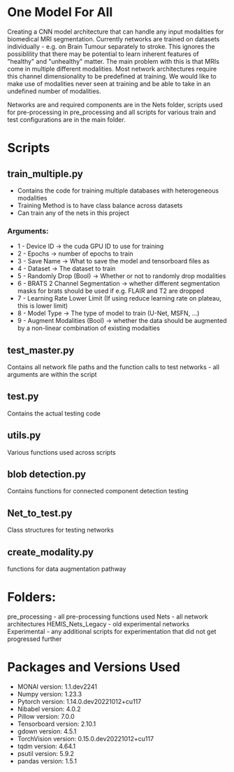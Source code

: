 # One Model For All

Creating a CNN model architecture that can handle any input modalities for biomedical MRI segmentation. Currently networks are trained on datasets individually - e.g. on Brain Tumour separately to stroke. This ignores the possiblility that there may be potential to learn inherent features of "healthy" and "unhealthy" matter. The main problem with this is that MRIs come in multiple different modalities. Most network architectures require this channel dimensionality to be predefined at training. We would like to make use of modalities never seen at training and be able to take in an undefined number of modalities.

Networks are and required components are in the Nets folder, scripts used for pre-processing in pre_processing and all scripts for various train and test configurations are in the main folder.

# Scripts
## train_multiple.py
- Contains the code for training multiple databases with heterogeneous modalities
- Training Method is to have class balance across datasets
- Can train any of the nets in this project

### Arguments:
* 1 - Device ID -> the cuda GPU ID to use for training
* 2 - Epochs -> number of epochs to train
* 3 - Save Name -> What to save the model and tensorboard files as
* 4 - Dataset -> The dataset to train
* 5 - Randomly Drop (Bool) -> Whether or not to randomly drop modalities
* 6 - BRATS 2 Channel Segmentation -> whether different segmentation masks for brats should be used if e.g. FLAIR and T2 are dropped
* 7 - Learning Rate Lower Limit (If using reduce learning rate on plateau, this is lower limit)
* 8 - Model Type -> The type of model to train (U-Net, MSFN, ...)
* 9 - Augment Modalities (Bool) -> whether the data should be augmented by a non-linear combination of existing modaities

## test_master.py 
Contains all network file paths and the function calls to test networks - all arguments are within the script

## test.py 
Contains the actual testing code

## utils.py 
Various functions used across scripts

## blob detection.py 
Contains functions for connected component detection testing

## Net_to_test.py 
Class structures for testing networks

## create_modality.py 
functions for data augmentation pathway

# Folders:
pre_processing - all pre-processing functions used
Nets - all network architectures
HEMIS_Nets_Legacy - old experimental networks 
Experimental - any additional scripts for experimentation that did not get progressed further

# Packages and Versions Used
* MONAI version: 1.1.dev2241
* Numpy version: 1.23.3
* Pytorch version: 1.14.0.dev20221012+cu117
* Nibabel version: 4.0.2
* Pillow version: 7.0.0
* Tensorboard version: 2.10.1
* gdown version: 4.5.1
* TorchVision version: 0.15.0.dev20221012+cu117
* tqdm version: 4.64.1
* psutil version: 5.9.2
* pandas version: 1.5.1
